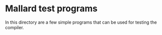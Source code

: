 # Mallard test programs

In this directory are a few simple programs that can be used
for testing the compiler. 

